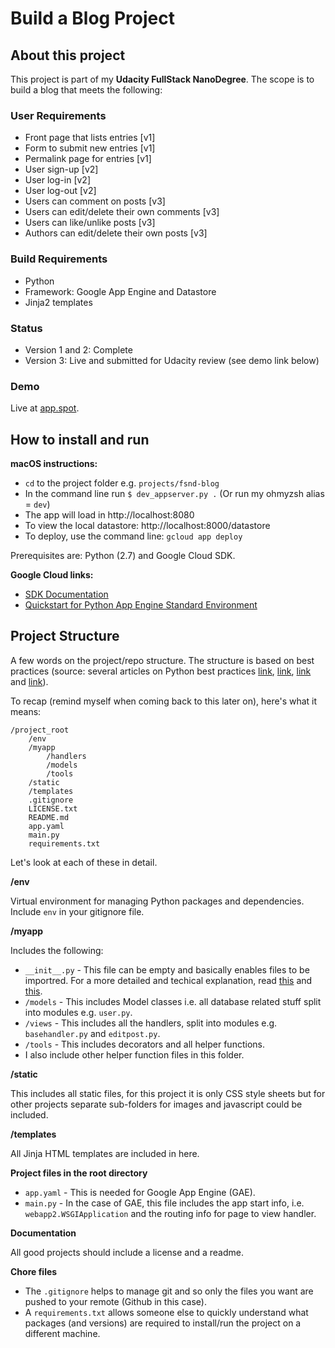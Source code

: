 # Build a Blog Project

## About this project
This project is part of my **Udacity FullStack NanoDegree**. The scope is to build a blog that meets the following:

### User Requirements

* Front page that lists entries [v1]
* Form to submit new entries [v1]
* Permalink page for entries [v1]
* User sign-up [v2]
* User log-in [v2]
* User log-out [v2]
* Users can comment on posts [v3]
* Users can edit/delete their own comments [v3]
* Users can like/unlike posts [v3]
* Authors can edit/delete their own posts [v3]

### Build Requirements

* Python
* Framework: Google App Engine and Datastore
* Jinja2 templates

### Status

* Version 1 and 2: Complete
* Version 3: Live and submitted for Udacity review (see demo link below)

### Demo
Live at [app.spot](https://cubiio-blog.appspot.com/).

## How to install and run

**macOS instructions:**

* `cd` to the project folder e.g. `projects/fsnd-blog`
* In the command line run `$ dev_appserver.py .` (Or run my ohmyzsh alias = `dev`)
* The app will load in http://localhost:8080
* To view the local datastore: http://localhost:8000/datastore
* To deploy, use the command line: `gcloud app deploy`

Prerequisites are: Python (2.7) and Google Cloud SDK. 

**Google Cloud links:**
* [SDK Documentation](https://cloud.google.com/sdk/docs/) 
* [Quickstart for Python App Engine Standard Environment](https://cloud.google.com/appengine/docs/python/quickstart)


## Project Structure
A few words on the project/repo structure. The structure is based on best practices (source: several articles on Python best practices [link](https://airbrake.io/blog/python/python-best-practices), [link](https://stackoverflow.com/questions/48458/project-structure-for-google-app-engine), [link](https://sites.google.com/site/io/rapid-development-with-python-django-and-google-app-engine) and [link](https://vladcalin.github.io/what-every-python-project-should-have.html)).

To recap (remind myself when coming back to this later on), here's what it means:

```
/project_root
	/env 
	/myapp
		/handlers
		/models
		/tools
	/static
	/templates
	.gitignore
	LICENSE.txt
	README.md
	app.yaml
	main.py
	requirements.txt
```

Let's look at each of these in detail.

**/env**

Virtual environment for managing Python packages and dependencies. Include `env` in your gitignore file.

**/myapp**

Includes the following:

* `__init__.py` - This file can be empty and basically enables files to be importred. For a more detailed and techical explanation, read [this](https://stackoverflow.com/questions/448271/what-is-init-py-for#448279) and [this](https://docs.python.org/3/tutorial/modules.html#packages).
* `/models` - This includes Model classes i.e. all database related stuff split into modules e.g. `user.py`.
* `/views` - This includes all the handlers, split into modules e.g. `basehandler.py` and `editpost.py`.
* `/tools` - This includes decorators and all helper functions.
* I also include other helper function files in this folder.

**/static**

This includes all static files, for this project it is only CSS style sheets but for other projects separate sub-folders for images and javascript could be included.

**/templates**

All Jinja HTML templates are included in here.

**Project files in the root directory**

* `app.yaml` - This is needed for Google App Engine (GAE).
* `main.py` - In the case of GAE, this file includes the app start info, i.e. `webapp2.WSGIApplication` and the routing info for page to view handler.

**Documentation**

All good projects should include a license and a readme.

**Chore files**

* The `.gitignore` helps to manage git and so only the files you want are pushed to your remote (Github in this case).
* A `requirements.txt` allows someone else to quickly understand what packages (and versions) are required to install/run the project on a different machine.

